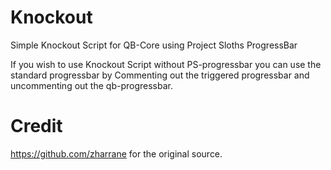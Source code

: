 # Knockout
Simple Knockout Script for QB-Core using Project Sloths ProgressBar

If you wish to use Knockout Script without PS-progressbar you can use the standard progressbar by Commenting out the triggered progressbar and uncommenting out the qb-progressbar.



 # Credit
 
 https://github.com/zharrane for the original source.
